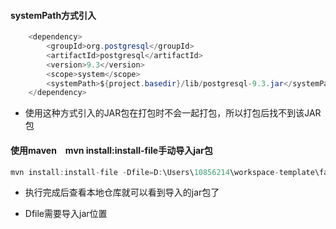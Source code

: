 #### systemPath方式引入

```java
    <dependency>
        <groupId>org.postgresql</groupId>
        <artifactId>postgresql</artifactId>
        <version>9.3</version>
        <scope>system</scope>
        <systemPath>${project.basedir}/lib/postgresql-9.3.jar</systemPath>
    </dependency>

```

- 使用这种方式引入的JAR包在打包时不会一起打包，所以打包后找不到该JAR包

#### 使用maven　mvn install:install-file手动导入jar包

```java
mvn install:install-file -Dfile=D:\Users\10856214\workspace-template\fastDfs\lib\fastdfs_client_v1.20.jar -DgroupId=fastdfs_client -DartifactId=fastdfs_client -Dversion=1.20 -Dpackaging=jar -DgeneratePom=true
```

- 执行完成后查看本地仓库就可以看到导入的jar包了

- Dfile需要导入jar位置